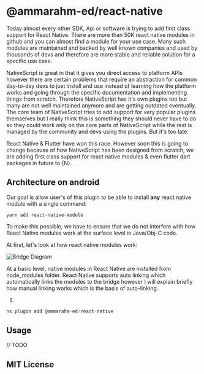 # @ammarahm-ed/react-native

Today almost every other SDK, Api or software is trying to add first class support for React Native. There are more than 50K react native modules in github and you can almost find a module for your use case. Many such modules are maintained and backed by well known companies and used by thousands of devs and therefore are more stable and reliable solution for a specific use case.

NativeScript is great in that it gives you direct access to platform APIs however there are certain problems that require an abstraction for common day-to-day devs to just install and use instead of learning how the platform works and going through the specific documentation and implementing things from scratch. Therefore NativeScript has it's own plugins too but many are not well maintained anymore and are getting outdated eventually. The core team of NativeScript tries to add support for very popular plugins themselves but I really think this is something they should never have to do so they could work only on the core parts of NativeScript while the rest is managed by the community and devs using the plugins. But it's too late.

React Native & Flutter have won this race. However soon this is going to change because of how NativeScript has been designed from scratch, we are adding first class support for react native modules & even flutter dart packages in future to {N}.

## Architecture on android

Our goal is allow user's of this plugin to be able to install **any** react native module with a single command:

```fish
yarn add react-native-module
```

To make this possible, we have to ensure that we do not interfere with how React Native modules work at the surface level in Java/Obj-C code.

At first, let's look at how react native modules work:

![Bridge Diagram](https://raw.githubusercontent.com/ammarahm-ed/nativescript-magic-spells/main/packages/react-native/assets/bridge.svg)

At a basic level, native modules in React Native are installed from node_modules folder. React Native supports auto linking which automatically links the modules to the bridge however I will explain briefly how manual linking works which is the basis of auto-linking.

1.

```javascript
ns plugin add @ammarahm-ed/react-native
```

## Usage

// TODO

## MIT License
